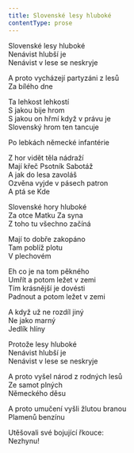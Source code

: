 ```yaml
---
title: Slovenské lesy hluboké
contentType: prose
---
```


<section>

Slovenské lesy hluboké  
Nenávist hlubší je  
Nenávist v lese se neskryje

A proto vycházejí partyzáni z lesů  
Za bílého dne

Ta lehkost lehkostí  
S jakou bije hrom  
S jakou on hřmí když v právu je  
Slovenský hrom ten tancuje

Po lebkách německé infantérie

Z hor vidět těla nádraží  
Mají křeč Psotník Sabotáž  
A jak do lesa zavoláš  
Ozvěna vyjde v pásech patron  
A ptá se Kde

Slovenské hory hluboké  
Za otce Matku Za syna  
Z toho tu všechno začíná

Mají to dobře zakopáno  
Tam poblíž plotu  
V plechovém

Eh co je na tom pěkného  
Umřít a potom ležet v zemi  
Tím krásnější je dovésti  
Padnout a potom ležet v zemi

A když už ne rozdíl jiný  
Ne jako marný  
Jedlík hlíny

Protože lesy hluboké  
Nenávist hlubší je  
Nenávist v lese se neskryje

A proto vyšel národ z rodných lesů  
Ze samot plných  
Německého děsu

A proto umučení vyšli žlutou branou  
Plamenů benzínu

Utěšovali své bojující řkouce:  
Nezhynu!

</section>
